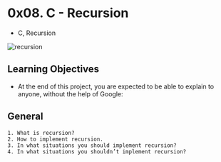 # 0x08. C - Recursion
- C, Recursion

![recursion](https://github.com/obithelight/alx-low_level_programming/assets/91734251/c59565b9-8e39-4fce-aeb6-18e68ec4114d)


## Learning Objectives
- At the end of this project, you are expected to be able to explain to anyone, without the help of Google:

## General
	1. What is recursion?
	2. How to implement recursion.
	3. In what situations you should implement recursion?
	4. In what situations you shouldn’t implement recursion?
